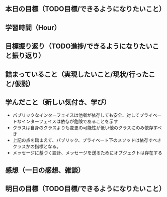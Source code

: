 ## 本日の目標（TODO目標/できるようになりたいこと）

## 学習時間（Hour）

## 目標振り返り（TODO進捗/できるようになりたいこと振り返り）

## 詰まっていること（実現したいこと/現状/行ったこと/仮説）

## 学んだこと（新しい気付き、学び）
- パブリックなインターフェイスは他者が依存しても安全、対してプライベートなインターフェイスは依存が危険であることを示す
- クラスは自身のクラスよりも変更の可能性が低い他のクラスにのみ依存すべき
- 上記の点を踏まえて、パブリック、プライベート下のメソッドは依存すべきクラスかの指標となる。
- メッセージに基づく設計、メッセージを送るためにオブジェクトは存在する

## 感想（一日の感想、雑談）

## 明日の目標（TODO目標/できるようになりたいこと）
